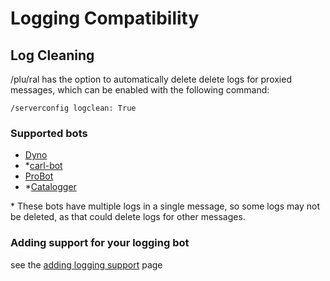 # Logging Compatibility
## Log Cleaning
/plu/ral has the option to automatically delete delete logs for proxied messages, which can be enabled with the following command:
```text :no-line-numbers
/serverconfig logclean: True
```

### Supported bots
- [Dyno](https://discord.com/application-directory/161660517914509312)
- \*[carl-bot](https://discord.com/application-directory/235148962103951360)
- [ProBot](https://discord.com/application-directory/282859044593598464)
- \*[Catalogger](https://discord.com/application-directory/830819903371739166)

\* These bots have multiple logs in a single message, so some logs may not be deleted, as that could delete logs for other messages.

### Adding support for your logging bot
see the [adding logging support](/third-party-applications/logging-support) page

